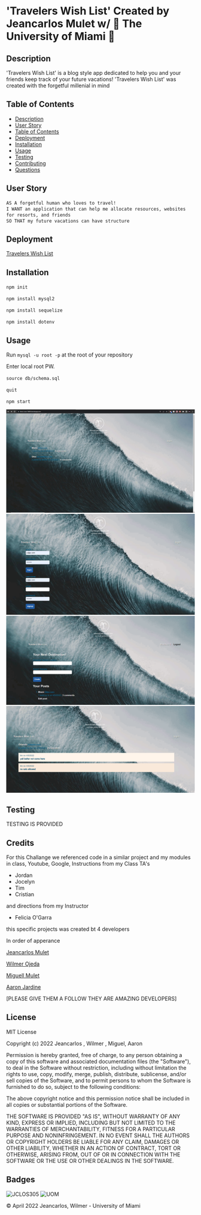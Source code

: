 # 'Travelers Wish List' Created by Jeancarlos Mulet w/ 🙌 The University of Miami 🙌

## Description

'Travelers Wish List' is a blog style app dedicated to help you and your friends keep track of your future vacations!
'Travelers Wish List' was created with the forgetful millenial in mind

## Table of Contents
- [Description](#description)
- [User Story](#user-story)
- [Table of Contents](#table-of-contents)
- [Deployment](#deployment)
- [Installation](#installation)
- [Usage](#usage)
- [Testing](#testing)
- [Contributing](#contributing)
- [Questions](#questions)

## User Story
  
```
AS A forgetful human who loves to travel!
I WANT an application that can help me allocate resources, websites for resorts, and friends 
SO THAT my future vacations can have structure
```

## Deployment

[Travelers Wish List](https://fierce-cove-76693.herokuapp.com/)
  


## Installation

`npm init`

`npm install mysql2`

`npm install sequelize`

`npm install dotenv`
  
## Usage  
  
Run `mysql -u root -p` at the root of your repository 

Enter local root PW.

`source db/schema.sql`

`quit`

  
`npm start`

![HOMEPAGE](https://github.com/JCLOS305/Travelers-Wish-List/blob/main/public/images/homepage.PNG?raw=true)
![LOGIN](https://github.com/JCLOS305/Travelers-Wish-List/blob/main/public/images/login-page.PNG?raw=true)
![DASHBOARD](https://github.com/JCLOS305/Travelers-Wish-List/blob/main/public/images/dashboard.PNG?raw=true)
![commentSection](https://github.com/JCLOS305/Travelers-Wish-List/blob/main/public/images/comment-section.PNG?raw=true)

## Testing

TESTING IS PROVIDED


## Credits

For this Challange we referenced code in a similar project and my modules in class, Youtube, Google, Instructions from my Class TA's

- Jordan 
- Jocelyn 
- Tim 
- Cristian 

and directions from my Instructor

- Felicia O'Garra

this specific projects was created bt 4 developers

In order of apperance 

[Jeancarlos Mulet](https://github.com/jclos305)

[Wilmer Ojeda](https://github.com/wilmerojeda13)

[Miguell Mulet]()

[Aaron Jardine]()

[PLEASE GIVE THEM A FOLLOW THEY ARE AMAZING DEVELOPERS]

## License

MIT License

Copyright (c) 2022 Jeancarlos , Wilmer , Miguel, Aaron

Permission is hereby granted, free of charge, to any person obtaining a copy
of this software and associated documentation files (the "Software"), to deal
in the Software without restriction, including without limitation the rights
to use, copy, modify, merge, publish, distribute, sublicense, and/or sell
copies of the Software, and to permit persons to whom the Software is
furnished to do so, subject to the following conditions:

The above copyright notice and this permission notice shall be included in all
copies or substantial portions of the Software.

THE SOFTWARE IS PROVIDED "AS IS", WITHOUT WARRANTY OF ANY KIND, EXPRESS OR
IMPLIED, INCLUDING BUT NOT LIMITED TO THE WARRANTIES OF MERCHANTABILITY,
FITNESS FOR A PARTICULAR PURPOSE AND NONINFRINGEMENT. IN NO EVENT SHALL THE
AUTHORS OR COPYRIGHT HOLDERS BE LIABLE FOR ANY CLAIM, DAMAGES OR OTHER
LIABILITY, WHETHER IN AN ACTION OF CONTRACT, TORT OR OTHERWISE, ARISING FROM,
OUT OF OR IN CONNECTION WITH THE SOFTWARE OR THE USE OR OTHER DEALINGS IN THE
SOFTWARE.


## Badges

![JCLOS305](https://img.shields.io/badge/Orchestrated%20by-JCLOS305-blue)
![UOM](https://img.shields.io/badge/University%20of-Miami-orange)


© April 2022  Jeancarlos, Wilmer - University of Miami
